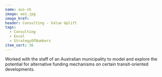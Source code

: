 ```yaml
---
name: aus-sh
image: wa1.jpg
image_href: 
header: Consulting - Value Uplift
tags:
  - Consulting
  - Excel
  - StrategyOfNumbers
item_sort: 36
---
```

Worked with the staff of an Australian municipality to model and explore the potential for alternative funding mechanisms on certain transit-oriented developments. 
